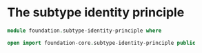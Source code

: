 # The subtype identity principle

```agda
module foundation.subtype-identity-principle where

open import foundation-core.subtype-identity-principle public
```

